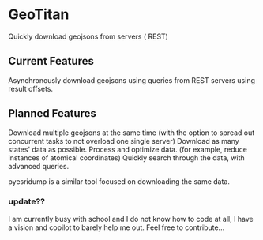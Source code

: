 # GeoTitan

Quickly download geojsons from servers ( REST)

## Current Features
Asynchronously download geojsons using queries from REST servers using result offsets.

## Planned Features
Download multiple geojsons at the same time (with the option to spread out concurrent tasks to not overload one single server)
Download as many states' data as possible.
Process and optimize data. (for example, reduce instances of atomical coordinates) 
Quickly search through the data, with advanced queries. 

pyesridump is a similar tool focused on downloading the same data.

### update??
I am currently busy with school and I do not know how to code at all, I have a vision and copilot to barely help me out.
Feel free to contribute...
